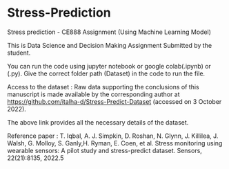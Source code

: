 # Stress-Prediction
Stress prediction - CE888 Assignment (Using Machine Learning Model)

This is Data Science and Decision Making Assignment Submitted by the student.

You can run the code using jupyter notebook or google colab(.ipynb) or (.py). Give the correct folder path (Dataset) in the code to run the file.

Access to the dataset : Raw data supporting the conclusions of this manuscript is made available by the corresponding author at https://github.com/italha-d/Stress-Predict-Dataset (accessed on 3 October 2022).

The above link provides all the necessary details of the dataset.

Reference paper : T. Iqbal, A. J. Simpkin, D. Roshan, N. Glynn, J. Killilea, J. Walsh, G. Molloy, S. Ganly,H. Ryman, E. Coen, et al. Stress monitoring using wearable sensors: A pilot study and stress-predict dataset. Sensors, 22(21):8135, 2022.5
